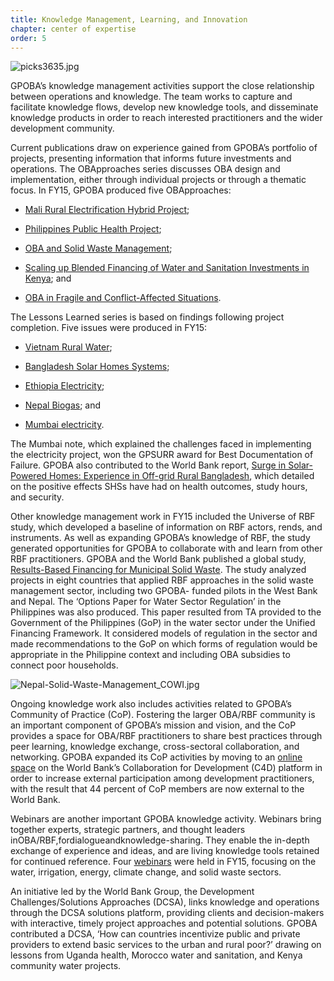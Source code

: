 ```yaml
---
title: Knowledge Management, Learning, and Innovation
chapter: center of expertise
order: 5
---
```


![picks3635.jpg](/content/center-of-expertise/media/picks3635.jpg)

GPOBA’s knowledge management activities support the close relationship between operations and knowledge. The team works to capture and facilitate knowledge flows, develop new knowledge tools, and disseminate knowledge products in order to reach interested practitioners and the wider development community.

Current publications draw on experience gained from GPOBA’s portfolio of projects, presenting information that informs future investments and operations. The OBApproaches series discusses OBA design and implementation, either through individual projects or through a thematic focus. In FY15, GPOBA produced five OBApproaches:

- [Mali Rural Electrification Hybrid Project](http://www.gpoba.org/OBA45_MaliEnergy);

- [Philippines Public Health Project](http://www.gpoba.org/Philippines.PublicHealth);

- [OBA and Solid Waste Management](http://www.gpoba.org/OBA46_SolidWaste);

- [Scaling up Blended Financing of Water and Sanitation Investments in Kenya](http://www.gpoba.org/Kenya.WS.Scaleup); and

- [OBA in Fragile and Conflict-Affected Situations](http://www.gpoba.org/OBA47_FCS).

The Lessons Learned series is based on findings following project completion. Five issues were produced in FY15:

- [Vietnam Rural Water](http://www.gpoba.org/LL07_VietnamWater);

- [Bangladesh Solar Homes Systems](http://www.gpoba.org/LL10_BangladeshEnergy);

- [Ethiopia Electricity](http://www.gpoba.org/LL09_EthiopiaElectricity);

- [Nepal Biogas](http://www.gpoba.org/LL08_NepalBiogas); and

- [Mumbai electricity](http://www.gpoba.org/LL06_MumbaiElectricity).

The Mumbai note, which explained the challenges faced in implementing the electricity project, won the GPSURR award for Best Documentation of Failure. GPOBA also contributed to the World Bank report, [Surge in Solar-Powered Homes: Experience in Off-grid Rural Bangladesh](http://www.gpoba.org/Solar.Home.Projects), which detailed on the positive effects SHSs have had on health outcomes, study hours, and security.

Other knowledge management work in FY15 included the Universe of RBF study, which developed a baseline of information on RBF actors, rends, and instruments. As well as expanding GPOBA’s knowledge of RBF, the study generated opportunities for GPOBA to collaborate with and learn from other RBF practitioners<!-- (see Box 5) -->. GPOBA and the World Bank published a global study, [Results-Based Financing for Municipal Solid Waste](https://www.gpoba.org/MSW.Report). The study analyzed projects in eight countries that applied RBF approaches in the solid waste management sector, including two GPOBA- funded pilots in the West Bank and Nepal<!-- (Box 6) -->. The ‘Options Paper for Water Sector Regulation’ in the Philippines was also produced. This paper resulted from TA provided to the Government of the Philippines (GoP) in the water sector under the Unified Financing Framework<!-- (Box 7) -->. It considered models of regulation in the sector and made recommendations to the GoP on which forms of regulation would be appropriate in the Philippine context and including OBA subsidies to connect poor households.

![Nepal-Solid-Waste-Management_COWI.jpg](/content/center-of-expertise/media/Nepal-Solid-Waste-Management_COWI.jpg)

Ongoing knowledge work also includes activities related to GPOBA’s Community of Practice (CoP). Fostering the larger OBA/RBF community is an important component of GPOBA’s mission and vision, and the CoP provides a space for OBA/RBF practitioners to share best practices through peer learning, knowledge exchange, cross-sectoral collaboration, and networking. GPOBA expanded its CoP activities by moving to an [online space](https://collaboration.worldbank.org/groups/output-based-aid-cop-oba-cop) on the World Bank’s Collaboration for Development (C4D) platform in order to increase external participation among development practitioners, with the result that 44 percent of CoP members are now external to the World Bank.

Webinars are another important GPOBA knowledge activity. Webinars bring together experts, strategic partners, and thought leaders inOBA/RBF,fordialogueandknowledge-sharing. They enable the in-depth exchange of experience and ideas, and are living knowledge tools retained for continued reference. Four [webinars](http://www.gpoba.org/webinars) were held in FY15, focusing on the water, irrigation, energy, climate change, and solid waste sectors.

An initiative led by the World Bank Group, the Development Challenges/Solutions Approaches (DCSA), links knowledge and operations through the DCSA solutions platform, providing clients and decision-makers with interactive, timely project approaches and potential solutions. GPOBA contributed a DCSA, ‘How can countries incentivize public and private providers to extend basic services to the urban and rural poor?’ drawing on lessons from Uganda health, Morocco water and sanitation, and Kenya community water projects.
